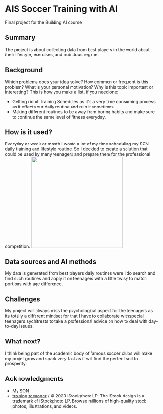 # AIS Soccer Training with AI
Final project for the Building AI course
## Summary
The project is about collecting data from best players in the world about their lifestyle, exercises, and nutritious regime.
## Background
Which problems does your idea solve? How common or frequent is this problem? What is your personal motivation? Why is this topic important or interesting?
This is how you make a list, if you need one:
* Getting rid of Training Schedules as it's a very time consuming process as it effects our daily routine and ruin it sometimes.
* Making different routines to be away from boring habits and make sure to continue the same level of fitness everyday.
## How is it used?
Everyday or week or month I waste a lot of my time scheduling my SON daily training and lifestyle routine. So I decided to create a solution that could be used by many teenagers and prepare them for the professional competition.
<img src="[https://media.istockphoto.com/id/1270049179/photo/boys-training-unit-on-soccer-field-young-footballers-practice-dribbling-skills-on-the-grass.jpg?s=612x612&w=0&k=20&c=He29cK8Vhab9ax7kft6beF8H-y6AmpjJwLaCZ3FwusU=)" width="300">
## Data sources and AI methods
My data is generated from best players daily routines were I do search and find such routines and apply it on teenagers with a little twisy to match portions with age difference.
## Challenges
My project will always miss the psychological aspect for the teenagers as its totally a different mindset for that I have to collaborate withspecial teenagers sychitrests to take a professional advice on how to deal with day-to-day issues.
## What next?
I think being part of the academic body of famous soccer clubs will make my projet grow and spark very fast as it will find the perfect soil to prosperity.
## Acknowledgments
* My SON
* [training teenager]([https://media.istockphoto.com/id/1270049179/photo/boys-training-unit-on-soccer-field-young-footballers-practice-dribbling-skills-on-the-grass.jpg?s=612x612&w=0&k=20&c=He29cK8Vhab9ax7kft6beF8H-y6AmpjJwLaCZ3FwusU=) / © 2023 iStockphoto LP. The iStock design is a trademark of iStockphoto LP. Browse millions of high-quality stock photos, illustrations, and videos.
